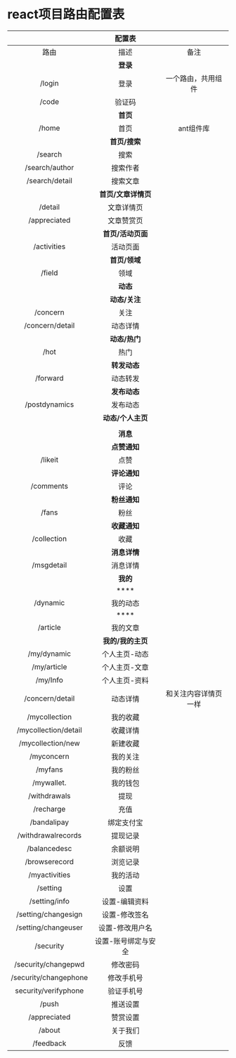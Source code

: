 # react项目路由配置表

|                       |       配置表        |                      |
| :-------------------: | :-----------------: | :------------------: |
|         路由          |        描述         |         备注         |
|                       |      **登录**       |                      |
|        /login         |        登录         |  一个路由，共用组件  |
|         /code         |       验证码        |                      |
|                       |      **首页**       |                      |
|         /home         |        首页         |      ant组件库       |
|                       |    **首页/搜索**    |                      |
|        /search        |        搜索         |                      |
|    /search/author     |      搜索作者       |                      |
|    /search/detail     |      搜索文章       |                      |
|                       | **首页/文章详情页** |                      |
|        /detail        |     文章详情页      |                      |
|     /appreciated      |     文章赞赏页      |                      |
|                       |  **首页/活动页面**  |                      |
|      /activities      |      活动页面       |                      |
|                       |    **首页/领域**    |                      |
|        /field         |        领域         |                      |
|                       |      **动态**       |                      |
|                       |    **动态/关注**    |                      |
|       /concern        |        关注         |                      |
|    /concern/detail    |      动态详情       |                      |
|                       |    **动态/热门**    |                      |
|         /hot          |        热门         |                      |
|                       |    **转发动态**     |                      |
|       /forward        |      动态转发       |                      |
|                       |    **发布动态**     |                      |
|     /postdynamics     |      发布动态       |                      |
|                       |  **动态/个人主页**  |                      |
|                       |                     |                      |
|                       |      **消息**       |                      |
|                       |    **点赞通知**     |                      |
|        /likeit        |        点赞         |                      |
|                       |    **评论通知**     |                      |
|       /comments       |        评论         |                      |
|                       |    **粉丝通知**     |                      |
|         /fans         |        粉丝         |                      |
|                       |    **收藏通知**     |                      |
|      /collection      |        收藏         |                      |
|                       |    **消息详情**     |                      |
|      /msgdetail       |      消息详情       |                      |
|                       |      **我的**       |                      |
|                       |        ****         |                      |
|       /dynamic        |      我的动态       |                      |
|                       |        ****         |                      |
|       /article        |      我的文章       |                      |
|                       |  **我的/我的主页**  |                      |
|      /my/dynamic      |    个人主页-动态    |                      |
|      /my/article      |    个人主页-文章    |                      |
|       /my/Info        |    个人主页-资料    |                      |
|    /concern/detail    |      动态详情       | 和关注内容详情页一样 |
|     /mycollection     |      我的收藏       |                      |
| /mycollection/detail  |      收藏详情       |                      |
|   /mycollection/new   |      新建收藏       |                      |
|      /myconcern       |      我的关注       |                      |
|        /myfans        |      我的粉丝       |                      |
|      /mywallet.       |      我的钱包       |                      |
|     /withdrawals      |        提现         |                      |
|       /recharge       |        充值         |                      |
|      /bandalipay      |     绑定支付宝      |                      |
|  /withdrawalrecords   |      提现记录       |                      |
|     /balancedesc      |      余额说明       |                      |
|     /browserecord     |      浏览记录       |                      |
|     /myactivities     |      我的活动       |                      |
|       /setting        |        设置         |                      |
|     /setting/info     |    设置-编辑资料    |                      |
|  /setting/changesign  |    设置-修改签名    |                      |
|  /setting/changeuser  |   设置-修改用户名   |                      |
|       /security       | 设置-账号绑定与安全 |                      |
|  /security/changepwd  |      修改密码       |                      |
| /security/changephone |     修改手机号      |                      |
| security/verifyphone  |     验证手机号      |                      |
|         /push         |      推送设置       |                      |
|     /appreciated      |      赞赏设置       |                      |
|        /about         |      关于我们       |                      |
|       /feedback       |        反馈         |                      |